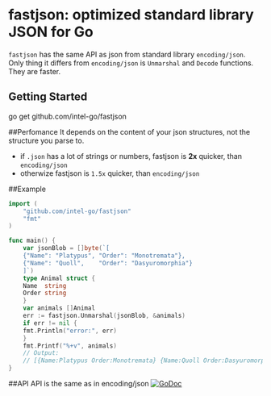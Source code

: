 # fastjson: optimized standard library JSON for Go

`fastjson` has the same API as json from standard library `encoding/json`. 
Only thing it differs from `encoding/json` is `Unmarshal` and `Decode` functions. They are faster.

## Getting Started
go get github.com/intel-go/fastjson

##Perfomance
It depends on the content of your json structures, not the structure you parse to.
* if `.json` has a lot of strings or numbers, fastjson is **2x** quicker, than `encoding/json`
* otherwize fastjson is `1.5x` quicker, than `encoding/json`

##Example
```Go
import (
    "github.com/intel-go/fastjson"
    "fmt"
)

func main() {
    var jsonBlob = []byte(`[
	{"Name": "Platypus", "Order": "Monotremata"},
	{"Name": "Quoll",    "Order": "Dasyuromorphia"}
    ]`)
    type Animal struct {
	Name  string
	Order string
    }
    var animals []Animal
    err := fastjson.Unmarshal(jsonBlob, &animals)
    if err != nil {
	fmt.Println("error:", err)
    }
    fmt.Printf("%+v", animals)
    // Output:
    // [{Name:Platypus Order:Monotremata} {Name:Quoll Order:Dasyuromorphia}]
}
```
##API
API is the same as in encoding/json
[![GoDoc](https://golang.org/pkg/encoding/json?status.svg)](https://golang.org/pkg/encoding/json/#Unmarshal)
